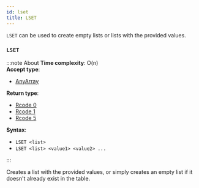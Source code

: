 ```yaml
---
id: lset
title: LSET
---
```

`LSET` can be used to create empty lists or lists with the provided values.
### `LSET`
:::note About
**Time complexity**: O(n)  
**Accept type**:

- [AnyArray](../protocol/data-types.md#any-array)

**Return type**:

- [Rcode 0](../protocol/response-codes.md)
- [Rcode 1](../protocol/response-codes.md)
- [Rcode 5](../protocol/response-codes.md)

**Syntax**:

- `LSET <list>`
- `LSET <list> <value1> <value2> ...`

:::

Creates a list with the provided values, or simply creates an empty list if it doesn't
already exist in the table.


